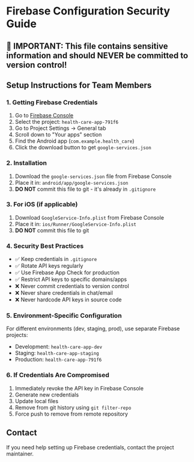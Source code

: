# Firebase Configuration Security Guide

## 🚨 IMPORTANT: This file contains sensitive information and should NEVER be committed to version control!

## Setup Instructions for Team Members

### 1. Getting Firebase Credentials

1. Go to [Firebase Console](https://console.firebase.google.com/)
2. Select the project: `health-care-app-791f6`
3. Go to Project Settings → General tab
4. Scroll down to "Your apps" section
5. Find the Android app (`com.example.health_care`)
6. Click the download button to get `google-services.json`

### 2. Installation

1. Download the `google-services.json` file from Firebase Console
2. Place it in: `android/app/google-services.json`
3. **DO NOT** commit this file to git - it's already in `.gitignore`

### 3. For iOS (if applicable)

1. Download `GoogleService-Info.plist` from Firebase Console
2. Place it in: `ios/Runner/GoogleService-Info.plist`
3. **DO NOT** commit this file to git

### 4. Security Best Practices

- ✅ Keep credentials in `.gitignore`
- ✅ Rotate API keys regularly
- ✅ Use Firebase App Check for production
- ✅ Restrict API keys to specific domains/apps
- ❌ Never commit credentials to version control
- ❌ Never share credentials in chat/email
- ❌ Never hardcode API keys in source code

### 5. Environment-Specific Configuration

For different environments (dev, staging, prod), use separate Firebase projects:
- Development: `health-care-app-dev`
- Staging: `health-care-app-staging`
- Production: `health-care-app-791f6`

### 6. If Credentials Are Compromised

1. Immediately revoke the API key in Firebase Console
2. Generate new credentials
3. Update local files
4. Remove from git history using `git filter-repo`
5. Force push to remove from remote repository

## Contact

If you need help setting up Firebase credentials, contact the project maintainer.
